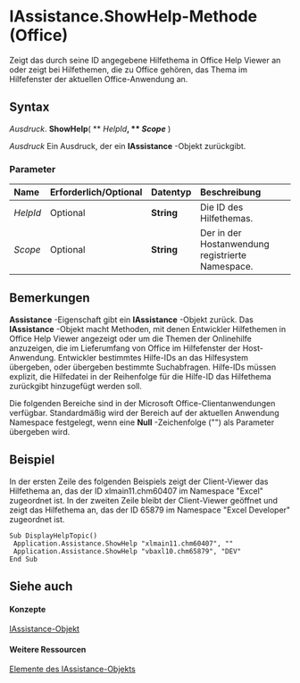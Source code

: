 
# IAssistance.ShowHelp-Methode (Office)

Zeigt das durch seine ID angegebene Hilfethema in Office Help Viewer an oder zeigt bei Hilfethemen, die zu Office gehören, das Thema im Hilfefenster der aktuellen Office-Anwendung an.


## Syntax

 _Ausdruck_. **ShowHelp**( ** _HelpId_**, ** _Scope_** )

 _Ausdruck_ Ein Ausdruck, der ein **IAssistance** -Objekt zurückgibt.


### Parameter



|**Name**|**Erforderlich/Optional**|**Datentyp**|**Beschreibung**|
|:-----|:-----|:-----|:-----|
| _HelpId_|Optional|**String**|Die ID des Hilfethemas.|
| _Scope_|Optional|**String**|Der in der Hostanwendung registrierte Namespace.|

## Bemerkungen

 **Assistance** -Eigenschaft gibt ein **IAssistance** -Objekt zurück. Das **IAssistance** -Objekt macht Methoden, mit denen Entwickler Hilfethemen in Office Help Viewer angezeigt oder um die Themen der Onlinehilfe anzuzeigen, die im Lieferumfang von Office im Hilfefenster der Host-Anwendung. Entwickler bestimmtes Hilfe-IDs an das Hilfesystem übergeben, oder übergeben bestimmte Suchabfragen. Hilfe-IDs müssen explizit, die Hilfedatei in der Reihenfolge für die Hilfe-ID das Hilfethema zurückgibt hinzugefügt werden soll.

Die folgenden Bereiche sind in der Microsoft Office-Clientanwendungen verfügbar. Standardmäßig wird der Bereich auf der aktuellen Anwendung Namespace festgelegt, wenn eine  **Null** -Zeichenfolge ("") als Parameter übergeben wird.


## Beispiel

In der ersten Zeile des folgenden Beispiels zeigt der Client-Viewer das Hilfethema an, das der ID xlmain11.chm60407 im Namespace "Excel" zugeordnet ist. In der zweiten Zeile bleibt der Client-Viewer geöffnet und zeigt das Hilfethema an, das der ID 65879 im Namespace "Excel Developer" zugeordnet ist.


```
Sub DisplayHelpTopic() 
 Application.Assistance.ShowHelp "xlmain11.chm60407", "" 
 Application.Assistance.ShowHelp "vbaxl10.chm65879", "DEV" 
End Sub
```


## Siehe auch


#### Konzepte


[IAssistance-Objekt](c8327d45-a6a2-dc4c-67f0-d02598eb60ba.md)
#### Weitere Ressourcen


[Elemente des IAssistance-Objekts](http://msdn.microsoft.com/library/1f5ae2ce-e24a-4377-6591-86504cba749f%28Office.15%29.aspx)